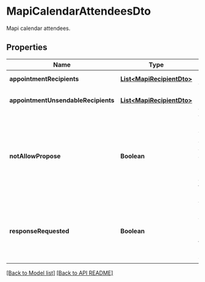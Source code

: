 # MapiCalendarAttendeesDto

Mapi calendar attendees.             

## Properties
Name | Type | Description | Notes
------------ | ------------- | ------------- | -------------
**appointmentRecipients** | [**List&lt;MapiRecipientDto&gt;**](MapiRecipientDto.md) | List of attendees.              |  [optional]
**appointmentUnsendableRecipients** | [**List&lt;MapiRecipientDto&gt;**](MapiRecipientDto.md) | List of unsendable attendees.              |  [optional]
**notAllowPropose** | **Boolean** | Value indicating whether attendees are not allowed to propose a new date and/or time for the meeting.              | 
**responseRequested** | **Boolean** | Value indicating whether a response is requested to a Message object.              | 




[[Back to Model list]](Models.md) [[Back to API README]](README.md)
